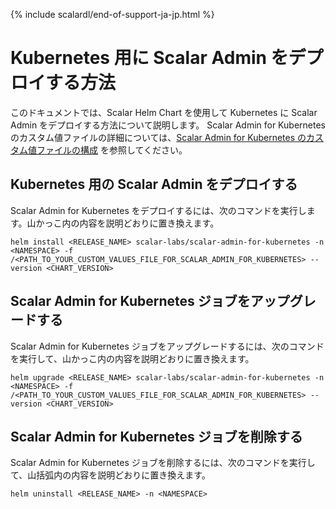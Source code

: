 {% include scalardl/end-of-support-ja-jp.html %}

# Kubernetes 用に Scalar Admin をデプロイする方法

このドキュメントでは、Scalar Helm Chart を使用して Kubernetes に Scalar Admin をデプロイする方法について説明します。 Scalar Admin for Kubernetes のカスタム値ファイルの詳細については、[Scalar Admin for Kubernetes のカスタム値ファイルの構成](configure-custom-values-scalar-admin-for-kubernetes.md) を参照してください。

## Kubernetes 用の Scalar Admin をデプロイする

Scalar Admin for Kubernetes をデプロイするには、次のコマンドを実行します。山かっこ内の内容を説明どおりに置き換えます。

```console
helm install <RELEASE_NAME> scalar-labs/scalar-admin-for-kubernetes -n <NAMESPACE> -f /<PATH_TO_YOUR_CUSTOM_VALUES_FILE_FOR_SCALAR_ADMIN_FOR_KUBERNETES> --version <CHART_VERSION>
```

## Scalar Admin for Kubernetes ジョブをアップグレードする

Scalar Admin for Kubernetes ジョブをアップグレードするには、次のコマンドを実行して、山かっこ内の内容を説明どおりに置き換えます。

```console
helm upgrade <RELEASE_NAME> scalar-labs/scalar-admin-for-kubernetes -n <NAMESPACE> -f /<PATH_TO_YOUR_CUSTOM_VALUES_FILE_FOR_SCALAR_ADMIN_FOR_KUBERNETES> --version <CHART_VERSION>
```

## Scalar Admin for Kubernetes ジョブを削除する

Scalar Admin for Kubernetes ジョブを削除するには、次のコマンドを実行して、山括弧内の内容を説明どおりに置き換えます。

```console
helm uninstall <RELEASE_NAME> -n <NAMESPACE>
```
